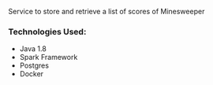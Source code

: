Service to store and retrieve a list of scores of Minesweeper

### Technologies Used:
- Java 1.8
- Spark Framework
- Postgres
- Docker